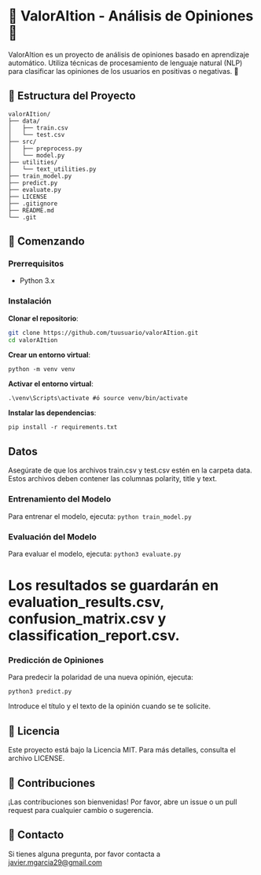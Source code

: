 # 🌟 ValorAItion - Análisis de Opiniones 🌟



ValorAItion es un proyecto de análisis de opiniones basado en aprendizaje automático. Utiliza técnicas de procesamiento de lenguaje natural (NLP) para clasificar las opiniones de los usuarios en positivas o negativas. 🎉

## 📂 Estructura del Proyecto
```plaintext
valorAItion/
├── data/
│   ├── train.csv
│   └── test.csv
├── src/
│   ├── preprocess.py
│   └── model.py
├── utilities/
│   └── text_utilities.py
├── train_model.py
├── predict.py
├── evaluate.py
├── LICENSE
├── .gitignore
├── README.md
└── .git
```

## 🚀 Comenzando
### Prerrequisitos
- Python 3.x
### Instalación
**Clonar el repositorio**:
```bash
git clone https://github.com/tuusuario/valorAItion.git
cd valorAItion
```
**Crear un entorno virtual**:

```
python -m venv venv
```
**Activar el entorno virtual**:
```
.\venv\Scripts\activate #ó source venv/bin/activate
```
**Instalar las dependencias**:
```
pip install -r requirements.txt
```

## Datos
Asegúrate de que los archivos train.csv y test.csv estén en la carpeta data. Estos archivos deben contener las columnas polarity, title y text.

### Entrenamiento del Modelo
Para entrenar el modelo, ejecuta:
``python train_model.py``

### Evaluación del Modelo
Para evaluar el modelo, ejecuta:
``python3 evaluate.py``
# Los resultados se guardarán en evaluation_results.csv, confusion_matrix.csv y classification_report.csv.

### Predicción de Opiniones
Para predecir la polaridad de una nueva opinión, ejecuta:

``python3 predict.py``

Introduce el título y el texto de la opinión cuando se te solicite.

## 📄 Licencia
Este proyecto está bajo la Licencia MIT. Para más detalles, consulta el archivo LICENSE.

## 🤝 Contribuciones
¡Las contribuciones son bienvenidas! Por favor, abre un issue o un pull request para cualquier cambio o sugerencia.

## 📧 Contacto
Si tienes alguna pregunta, por favor contacta a javier.mgarcia29@gmail.com
